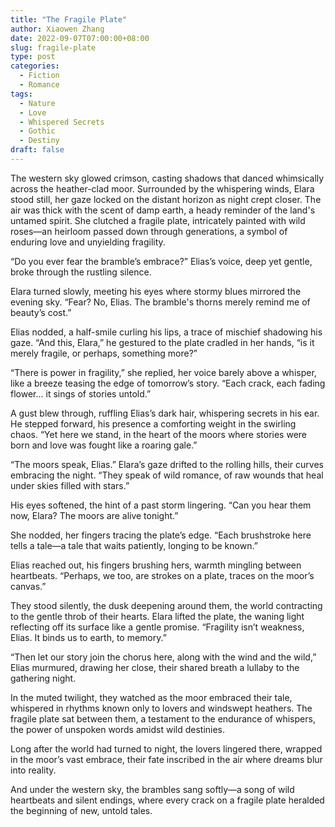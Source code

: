 ```yaml
---
title: "The Fragile Plate"
author: Xiaowen Zhang
date: 2022-09-07T07:00:00+08:00
slug: fragile-plate
type: post
categories:
  - Fiction
  - Romance
tags:
  - Nature
  - Love
  - Whispered Secrets
  - Gothic
  - Destiny
draft: false
---
```


The western sky glowed crimson, casting shadows that danced whimsically across the heather-clad moor. Surrounded by the whispering winds, Elara stood still, her gaze locked on the distant horizon as night crept closer. The air was thick with the scent of damp earth, a heady reminder of the land's untamed spirit. She clutched a fragile plate, intricately painted with wild roses—an heirloom passed down through generations, a symbol of enduring love and unyielding fragility.

“Do you ever fear the bramble’s embrace?” Elias’s voice, deep yet gentle, broke through the rustling silence.

Elara turned slowly, meeting his eyes where stormy blues mirrored the evening sky. “Fear? No, Elias. The bramble's thorns merely remind me of beauty’s cost.”

Elias nodded, a half-smile curling his lips, a trace of mischief shadowing his gaze. “And this, Elara,” he gestured to the plate cradled in her hands, “is it merely fragile, or perhaps, something more?”

“There is power in fragility,” she replied, her voice barely above a whisper, like a breeze teasing the edge of tomorrow’s story. “Each crack, each fading flower... it sings of stories untold.”

A gust blew through, ruffling Elias’s dark hair, whispering secrets in his ear. He stepped forward, his presence a comforting weight in the swirling chaos. “Yet here we stand, in the heart of the moors where stories were born and love was fought like a roaring gale.”

“The moors speak, Elias.” Elara’s gaze drifted to the rolling hills, their curves embracing the night. “They speak of wild romance, of raw wounds that heal under skies filled with stars.”

His eyes softened, the hint of a past storm lingering. “Can you hear them now, Elara? The moors are alive tonight.”

She nodded, her fingers tracing the plate’s edge. “Each brushstroke here tells a tale—a tale that waits patiently, longing to be known.”

Elias reached out, his fingers brushing hers, warmth mingling between heartbeats. “Perhaps, we too, are strokes on a plate, traces on the moor’s canvas.”

They stood silently, the dusk deepening around them, the world contracting to the gentle throb of their hearts. Elara lifted the plate, the waning light reflecting off its surface like a gentle promise. “Fragility isn’t weakness, Elias. It binds us to earth, to memory.”

“Then let our story join the chorus here, along with the wind and the wild,” Elias murmured, drawing her close, their shared breath a lullaby to the gathering night.

In the muted twilight, they watched as the moor embraced their tale, whispered in rhythms known only to lovers and windswept heathers. The fragile plate sat between them, a testament to the endurance of whispers, the power of unspoken words amidst wild destinies.

Long after the world had turned to night, the lovers lingered there, wrapped in the moor’s vast embrace, their fate inscribed in the air where dreams blur into reality.

And under the western sky, the brambles sang softly—a song of wild heartbeats and silent endings, where every crack on a fragile plate heralded the beginning of new, untold tales.